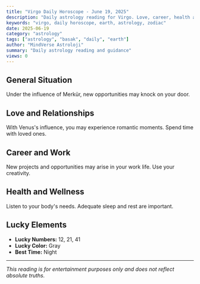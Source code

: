 ```yaml
---
title: "Virgo Daily Horoscope - June 19, 2025"
description: "Daily astrology reading for Virgo. Love, career, health and general guidance."
keywords: "virgo, daily horoscope, earth, astrology, zodiac"
date: 2025-06-19
category: "astrology"
tags: ["astrology", "basak", "daily", "earth"]
author: "MindVerse Astroloji"
summary: "Daily astrology reading and guidance"
views: 0
---
```


## General Situation

Under the influence of Merkür, new opportunities may knock on your door.

## Love and Relationships

With Venus's influence, you may experience romantic moments. Spend time with loved ones.

## Career and Work

New projects and opportunities may arise in your work life. Use your creativity.

## Health and Wellness

Listen to your body's needs. Adequate sleep and rest are important.

## Lucky Elements

- **Lucky Numbers:** 12, 21, 41
- **Lucky Color:** Gray
- **Best Time:** Night

---

*This reading is for entertainment purposes only and does not reflect absolute truths.*
